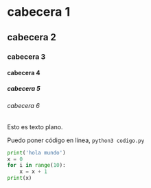 # cabecera 1

## cabecera 2

### cabecera 3 

#### cabecera 4

##### cabecera 5

###### cabecera 6

Esto es texto plano.

Puedo poner código en línea, `python3 codigo.py`

```python
print('hola mundo')
x = 0
for i in range(10):
    x = x + 1
print(x)
    
```
